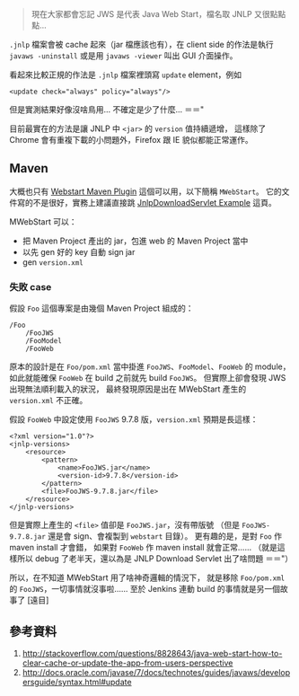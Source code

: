 > 現在大家都會忘記 JWS 是代表 Java Web Start，檔名取 JNLP 又很點點點...

`.jnlp` 檔案會被 cache 起來（jar 檔應該也有），在 client side 的作法是執行 `javaws -uninstall`
或是用 `javaws -viewer` 叫出 GUI 介面操作。
	
看起來比較正規的作法是 `.jnlp` 檔案裡頭寫 `update` element，例如

	<update check="always" policy="always"/>

但是實測結果好像沒啥鳥用... 不確定是少了什麼... ＝＝"

目前最實在的方法是讓 JNLP 中 `<jar>` 的 `version` 值持續遞增，
這樣除了 Chrome 會有重複下載的小問題外，Firefox 跟 IE 貌似都能正常運作。


Maven
-----
大概也只有 [Webstart Maven Plugin][MWebStart] 這個可以用，以下簡稱 `MWebStart`。
它的文件寫的不是很好，實務上建議直接跳 [JnlpDownloadServlet Example] 這頁。

MWebStart 可以：

* 把 Maven Project 產出的 jar，包進 web 的 Maven Project 當中
* 以先 gen 好的 key 自動 sign jar
* gen `version.xml`


[MWebstart]: http://www.mojohaus.org/webstart/webstart-maven-plugin/
[JnlpDownloadServlet Example]: http://www.mojohaus.org/webstart/webstart-maven-plugin/examples/advanced_jnlp_download_servlet.html


### 失敗 case ###

假設 `Foo` 這個專案是由幾個 Maven Project 組成的：

	/Foo 
		/FooJWS
		/FooModel
		/FooWeb


原本的設計是在 `Foo/pom.xml` 當中掛進 `FooJWS`、`FooModel`、`FooWeb` 的 module，
如此就能確保 `FooWeb` 在 build 之前就先 build `FooJWS`。
但實際上卻會發現 JWS 出現無法順利載入的狀況，
最終發現原因是出在 MWebStart 產生的 `version.xml` 不正確。

假設 `FooWeb` 中設定使用 `FooJWS` 9.7.8 版，`version.xml` 預期是長這樣：

	<?xml version="1.0"?>
	<jnlp-versions>
		<resource>
			<pattern>
				<name>FooJWS.jar</name>
				<version-id>9.7.8</version-id>
			</pattern>
			<file>FooJWS-9.7.8.jar</file>
		</resource>
	</jnlp-versions>


但是實際上產生的 `<file>` 值卻是 `FooJWS.jar`，沒有帶版號
（但是 `FooJWS-9.7.8.jar` 還是會 sign、會複製到 `webstart` 目錄）。
更有趣的是，是對 `Foo` 作 maven install 才會錯，
如果對 `FooWeb` 作 maven install 就會正常...... 
（就是這樣所以 debug 了老半天，還以為是 JNLP Download Servlet 出了啥問題 ＝＝"）

所以，在不知道 MWebStart 用了啥神奇邏輯的情況下，
就是移除 `Foo/pom.xml` 的 `FooJWS`，一切事情就沒事啦......
至於 Jenkins 連動 build 的事情就是另一個故事了 [遠目]


參考資料
---------

1. http://stackoverflow.com/questions/8828643/java-web-start-how-to-clear-cache-or-update-the-app-from-users-perspective
1. http://docs.oracle.com/javase/7/docs/technotes/guides/javaws/developersguide/syntax.html#update